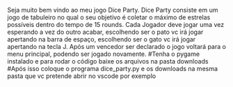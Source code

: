 Seja muito bem vindo ao meu jogo Dice Party. Dice Party consiste em um jogo de tabuleiro no qual o seu objetivo é coletar o máximo de estrelas possíveis dentro do tempo de 15 rounds. Cada Jogador deve jogar uma vez esperando a vez do outro acabar, escolhendo ser o pato vc irá jogar apertando na barra de espaço, escolhendo ser o gato vc irá jogar apertando na tecla J. Após um vencedor ser declarado o jogo voltará para o menu principal, podendo ser jogado novamente. 
#Tenha o pygame instalado e para rodar o código baixe os arquivos na pasta downloads
#Após isso coloque o programa dice_party.py e os downloads na mesma pasta que vc pretende abrir no vscode por exemplo
